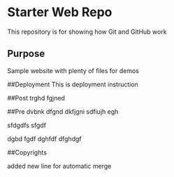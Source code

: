 # Starter Web Repo

This repository is for showing how Git and GitHub work

## Purpose


Sample website with plenty of files for demos

##Deployment
This is deployment instruction

##Post
trghd
fgjned


##Pre
dvbnk dfgnd dkfjgni sdfiujh egh

sfdgdfs
sfgdf



dgbd
fgdf
dghfdf
dfghdgf



##Copyrights

added new line for automatic merge
